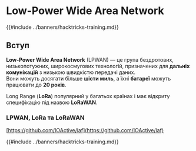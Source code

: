 # Low-Power Wide Area Network

{{#include ../banners/hacktricks-training.md}}

## Вступ

**Low-Power Wide Area Network** (LPWAN) — це група бездротових, низькопотужних, широкосмугових технологій, призначених для **дальніх комунікацій** з низькою швидкістю передачі даних.\
Вони можуть досягати більше **шісти миль**, а їхні **батареї** можуть працювати до **20 років**.

Long Range (**LoRa**) популярний у багатьох країнах і має відкриту специфікацію під назвою **LoRaWAN**.

### LPWAN, LoRa та LoRaWAN

[https://github.com/IOActive/laf](https://github.com/IOActive/laf)

{{#include ../banners/hacktricks-training.md}}

